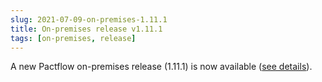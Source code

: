 ```yaml
---
slug: 2021-07-09-on-premises-1.11.1
title: On-premises release v1.11.1
tags: [on-premises, release]
---
```


A new Pactflow on-premises release (1.11.1) is now available ([see details](https://docs.pactflow.io/docs/on-premises/releases/1.11.1)).
